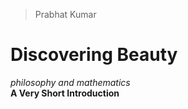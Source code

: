 > Prabhat Kumar
# Discovering Beauty
  <i>philosophy and mathematics</i></br>
  <b>A Very Short Introduction</b>
